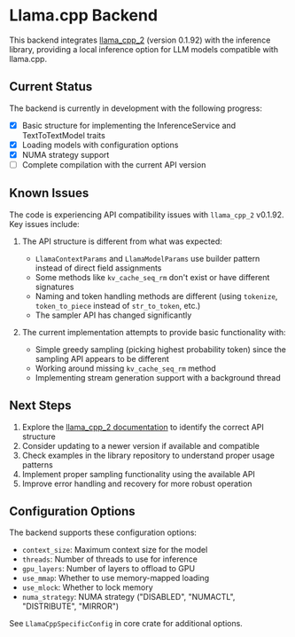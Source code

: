 # Llama.cpp Backend

This backend integrates [llama_cpp_2](https://github.com/flaneur2020/llama-cpp-rs) (version 0.1.92) with the inference library, providing a local inference option for LLM models compatible with llama.cpp.

## Current Status

The backend is currently in development with the following progress:

- [x] Basic structure for implementing the InferenceService and TextToTextModel traits
- [x] Loading models with configuration options
- [x] NUMA strategy support
- [ ] Complete compilation with the current API version

## Known Issues

The code is experiencing API compatibility issues with `llama_cpp_2` v0.1.92. Key issues include:

1. The API structure is different from what was expected:
   - `LlamaContextParams` and `LlamaModelParams` use builder pattern instead of direct field assignments
   - Some methods like `kv_cache_seq_rm` don't exist or have different signatures
   - Naming and token handling methods are different (using `tokenize`, `token_to_piece` instead of `str_to_token`, etc.)
   - The sampler API has changed significantly

2. The current implementation attempts to provide basic functionality with:
   - Simple greedy sampling (picking highest probability token) since the sampling API appears to be different
   - Working around missing `kv_cache_seq_rm` method
   - Implementing stream generation support with a background thread

## Next Steps

1. Explore the [llama_cpp_2 documentation](https://docs.rs/llama_cpp_2/0.1.92/llama_cpp_2/) to identify the correct API structure
2. Consider updating to a newer version if available and compatible
3. Check examples in the library repository to understand proper usage patterns
4. Implement proper sampling functionality using the available API
5. Improve error handling and recovery for more robust operation

## Configuration Options

The backend supports these configuration options:

- `context_size`: Maximum context size for the model
- `threads`: Number of threads to use for inference
- `gpu_layers`: Number of layers to offload to GPU
- `use_mmap`: Whether to use memory-mapped loading
- `use_mlock`: Whether to lock memory
- `numa_strategy`: NUMA strategy ("DISABLED", "NUMACTL", "DISTRIBUTE", "MIRROR")

See `LlamaCppSpecificConfig` in core crate for additional options. 